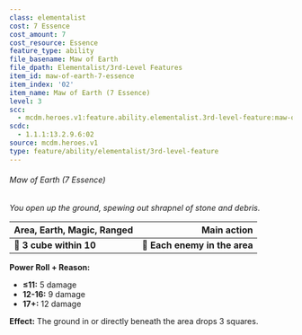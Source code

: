 ```yaml
---
class: elementalist
cost: 7 Essence
cost_amount: 7
cost_resource: Essence
feature_type: ability
file_basename: Maw of Earth
file_dpath: Elementalist/3rd-Level Features
item_id: maw-of-earth-7-essence
item_index: '02'
item_name: Maw of Earth (7 Essence)
level: 3
scc:
  - mcdm.heroes.v1:feature.ability.elementalist.3rd-level-feature:maw-of-earth-7-essence
scdc:
  - 1.1.1:13.2.9.6:02
source: mcdm.heroes.v1
type: feature/ability/elementalist/3rd-level-feature
---
```


###### Maw of Earth (7 Essence)

*You open up the ground, spewing out shrapnel of stone and debris.*

| **Area, Earth, Magic, Ranged** |               **Main action** |
| ------------------------------ | ----------------------------: |
| **📏 3 cube within 10**        | **🎯 Each enemy in the area** |

**Power Roll + Reason:**

- **≤11:** 5 damage
- **12-16:** 9 damage
- **17+:** 12 damage

**Effect:** The ground in or directly beneath the area drops 3 squares.
